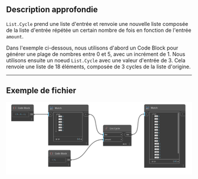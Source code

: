 ## Description approfondie
`List.Cycle` prend une liste d'entrée et renvoie une nouvelle liste composée de la liste d'entrée répétée un certain nombre de fois en fonction de l'entrée `amount`.

Dans l'exemple ci-dessous, nous utilisons d'abord un Code Block pour générer une plage de nombres entre 0 et 5, avec un incrément de 1. Nous utilisons ensuite un noeud `List.Cycle` avec une valeur d'entrée de 3. Cela renvoie une liste de 18 éléments, composée de 3 cycles de la liste d'origine.
___
## Exemple de fichier

![List.Cycle](./DSCore.List.Cycle_img.jpg)
